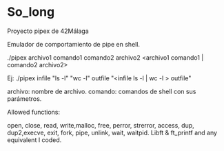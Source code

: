 
# So_long 
Proyecto pipex de 42Málaga

Emulador de comportamiento de pipe en shell.

./pipex archivo1 comando1 comando2 archivo2
<archivo1 comando1 | comando2 archivo2>

Ej:
./pipex infile "ls -l" "wc -l" outfile
"<infile ls -l | wc -l > outfile"


archivo: nombre de archivo.
comando: comandos de shell con sus parámetros.

Allowed functions:

open, close, read, write,malloc, free, perror,
strerror, access, dup, dup2,execve, exit, fork, pipe,
unlink, wait, waitpid.
Libft & ft_printf and any equivalent I coded.
